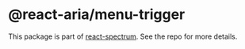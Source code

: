 # @react-aria/menu-trigger

This package is part of [react-spectrum](https://github.com/adobe-private/react-spectrum-v3). See the repo for more details.
